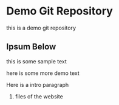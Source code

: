 # Demo Git Repository
this is a demo git repository

## Ipsum Below
this is some sample text

here is some more demo text

Here is a intro paragraph
1. files of the website
